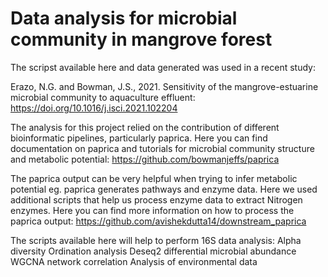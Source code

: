 # Data analysis for microbial community in mangrove forest

The scripst available here and data generated was used in a recent study: 

Erazo, N.G. and Bowman, J.S., 2021. Sensitivity of the mangrove-estuarine microbial community to aquaculture effluent: https://doi.org/10.1016/j.isci.2021.102204

The analysis for this project relied on the contribution of different bioinformatic pipelines, particularly paprica. Here you can find documentation on paprica and tutorials for microbial community structure and metabolic potential: https://github.com/bowmanjeffs/paprica

The paprica output can be very helpful when trying to infer metabolic potential eg. paprica generates pathways and enzyme data. Here we used additional scripts that help us process enzyme data to extract Nitrogen enzymes. Here you can find more information on how to process the paprica output: https://github.com/avishekdutta14/downstream_paprica 

The scripts available here will help to perform 16S data analysis:
Alpha diversity
Ordination analysis
Deseq2 differential microbial abundance
WGCNA network correlation 
Analysis of environmental data

